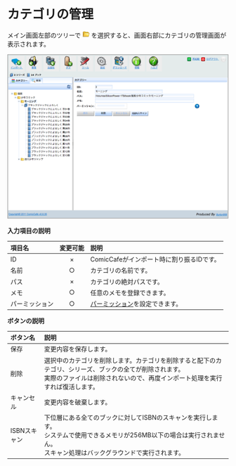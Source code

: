 # カテゴリの管理
メイン画面左部のツリーで ![](https://raw.githubusercontent.com/burton999dev/ComicCafeHelp/master/images/server/icon/folder.png) を選択すると、画面右部にカテゴリの管理画面が表示されます。


<img src='https://raw.githubusercontent.com/burton999dev/ComicCafeHelp/master/images/ja/server/Category.png' width='800px'/>


**入力項目の説明**
    
|項目名|変更可能|説明|
|:-----------|:-----------:|:------------|
ID|×|ComicCafeがインポート時に割り振るIDです。
名前|○|カテゴリの名前です。
パス|×|カテゴリの絶対パスです。
メモ|○|任意のメモを登録できます。
パーミッション|○|[パーミッション](../Permission.mkd)を設定できます。

**ボタンの説明**

|ボタン名|説明|
|:-----------|:------------|
保存|変更内容を保存します。
削除|選択中のカテゴリを削除します。カテゴリを削除すると配下のカテゴリ、シリーズ、ブックの全てが削除されます。<BR>実際のファイルは削除されないので、再度インポート処理を実行すれば復活します。
キャンセル|変更内容を破棄します。
ISBNスキャン|下位層にある全てのブックに対してISBNのスキャンを実行します。<BR>システムで使用できるメモリが256MB以下の場合は実行されません。<BR>スキャン処理はバックグラウンドで実行されます。